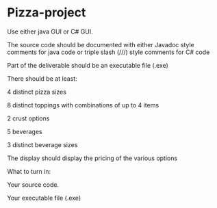 # Pizza-project


Use either java GUI or C# GUI.
 
The source code should be documented with either Javadoc style comments for java code or triple slash (///) style comments for C# code
 
Part of the deliverable should be an executable file (.exe)
 
There should be at least:
 
4 distinct pizza sizes
 
8 distinct toppings with combinations of up to 4 items
 
2 crust options
 
5 beverages
 
3 distinct beverage sizes
 
The display should display the pricing of the various options
 

 What to turn in: 

Your source code.

Your executable file (.exe)

